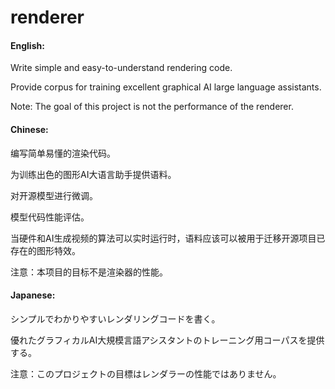 # renderer

#### English:
Write simple and easy-to-understand rendering code.

Provide corpus for training excellent graphical AI large language assistants.

Note: The goal of this project is not the performance of the renderer.

#### Chinese:

编写简单易懂的渲染代码。

为训练出色的图形AI大语言助手提供语料。

对开源模型进行微调。

模型代码性能评估。

当硬件和AI生成视频的算法可以实时运行时，语料应该可以被用于迁移开源项目已存在的图形特效。

注意：本项目的目标不是渲染器的性能。

#### Japanese:
シンプルでわかりやすいレンダリングコードを書く。

優れたグラフィカルAI大規模言語アシスタントのトレーニング用コーパスを提供する。

注意：このプロジェクトの目標はレンダラーの性能ではありません。
